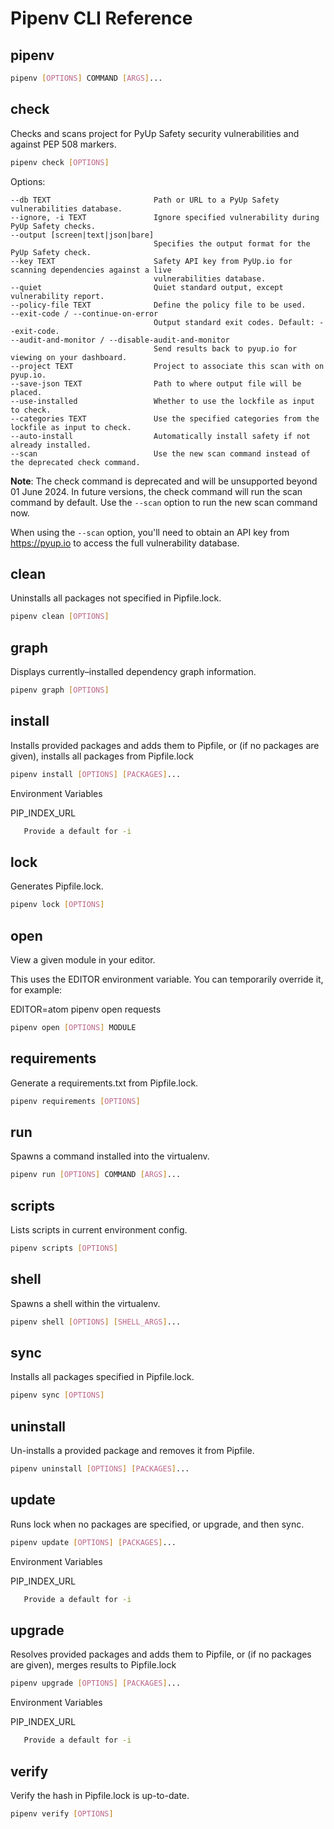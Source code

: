 # Pipenv CLI Reference

## pipenv

```bash
pipenv [OPTIONS] COMMAND [ARGS]...
```

## check

Checks and scans project for PyUp Safety security vulnerabilities and against PEP 508 markers.

```bash
pipenv check [OPTIONS]
```

Options:
```
--db TEXT                       Path or URL to a PyUp Safety vulnerabilities database.
--ignore, -i TEXT               Ignore specified vulnerability during PyUp Safety checks.
--output [screen|text|json|bare]
                                Specifies the output format for the PyUp Safety check.
--key TEXT                      Safety API key from PyUp.io for scanning dependencies against a live
                                vulnerabilities database.
--quiet                         Quiet standard output, except vulnerability report.
--policy-file TEXT              Define the policy file to be used.
--exit-code / --continue-on-error
                                Output standard exit codes. Default: --exit-code.
--audit-and-monitor / --disable-audit-and-monitor
                                Send results back to pyup.io for viewing on your dashboard.
--project TEXT                  Project to associate this scan with on pyup.io.
--save-json TEXT                Path to where output file will be placed.
--use-installed                 Whether to use the lockfile as input to check.
--categories TEXT               Use the specified categories from the lockfile as input to check.
--auto-install                  Automatically install safety if not already installed.
--scan                          Use the new scan command instead of the deprecated check command.
```

**Note**: The check command is deprecated and will be unsupported beyond 01 June 2024. In future versions, the check command will run the scan command by default. Use the `--scan` option to run the new scan command now.

When using the `--scan` option, you'll need to obtain an API key from https://pyup.io to access the full vulnerability database.

## clean

Uninstalls all packages not specified in Pipfile.lock.

```bash
pipenv clean [OPTIONS]
```

## graph

Displays currently–installed dependency graph information.

```bash
pipenv graph [OPTIONS]
```

## install

Installs provided packages and adds them to Pipfile, or (if no packages are given), installs all packages from Pipfile.lock

```bash
pipenv install [OPTIONS] [PACKAGES]...
```

Environment Variables

PIP_INDEX_URL

```bash
   Provide a default for -i
```

## lock

Generates Pipfile.lock.

```bash
pipenv lock [OPTIONS]
```

## open

View a given module in your editor.

This uses the EDITOR environment variable. You can temporarily override it, for example:

EDITOR=atom pipenv open requests

```bash
pipenv open [OPTIONS] MODULE
```

## requirements

Generate a requirements.txt from Pipfile.lock.

```bash
pipenv requirements [OPTIONS]
```

## run

Spawns a command installed into the virtualenv.

```bash
pipenv run [OPTIONS] COMMAND [ARGS]...
```

## scripts

Lists scripts in current environment config.

```bash
pipenv scripts [OPTIONS]
```

## shell

Spawns a shell within the virtualenv.

```bash
pipenv shell [OPTIONS] [SHELL_ARGS]...
```

## sync

Installs all packages specified in Pipfile.lock.

```bash
pipenv sync [OPTIONS]
```

## uninstall

Un-installs a provided package and removes it from Pipfile.

```bash
pipenv uninstall [OPTIONS] [PACKAGES]...
```

## update

Runs lock when no packages are specified, or upgrade, and then sync.

```bash
pipenv update [OPTIONS] [PACKAGES]...
```

Environment Variables

PIP_INDEX_URL

```bash
   Provide a default for -i
```

## upgrade

Resolves provided packages and adds them to Pipfile, or (if no packages are given), merges results to Pipfile.lock

```bash
pipenv upgrade [OPTIONS] [PACKAGES]...
```

Environment Variables

PIP_INDEX_URL

```bash
   Provide a default for -i
```

## verify

Verify the hash in Pipfile.lock is up-to-date.

```bash
pipenv verify [OPTIONS]
```
